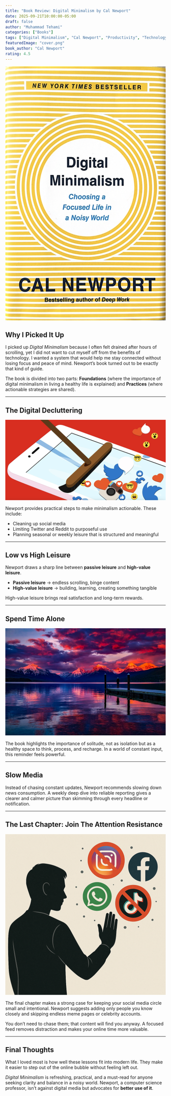 ```yaml
---
title: "Book Review: Digital Minimalism by Cal Newport"
date: 2025-09-21T10:00:00-05:00
draft: false
author: "Muhammad Tehami"
categories: ["Books"]
tags: ["Digital Minimalism", "Cal Newport", "Productivity", "Technology", "Book Review"]
featuredImage: "cover.png"
book_author: "Cal Newport"
rating: 4.5
---
```


![Book Cover](cover.png)

## Why I Picked It Up
I picked up *Digital Minimalism* because I often felt drained after hours of scrolling, yet I did not want to cut myself off from the benefits of technology. I wanted a system that would help me stay connected without losing focus and peace of mind. Newport’s book turned out to be exactly that kind of guide.  

The book is divided into two parts: **Foundations** (where the importance of digital minimalism in living a healthy life is explained) and **Practices** (where actionable strategies are shared).  

---

## The Digital Decluttering

![Digital Declutter](declutter.png)

Newport provides practical steps to make minimalism actionable. These include:  
- Cleaning up social media  
- Limiting Twitter and Reddit to purposeful use  
- Planning seasonal or weekly leisure that is structured and meaningful

---

## Low vs High Leisure

Newport draws a sharp line between **passive leisure** and **high-value leisure**.  
- **Passive leisure** → endless scrolling, binge content  
- **High-value leisure** → building, learning, creating something tangible  

High-value leisure brings real satisfaction and long-term rewards.

---

## Spend Time Alone

![Solitude](solitude.jpg)

The book highlights the importance of solitude, not as isolation but as a healthy space to think, process, and recharge. In a world of constant input, this reminder feels powerful.

---

## Slow Media
Instead of chasing constant updates, Newport recommends slowing down news consumption. A weekly deep dive into reliable reporting gives a clearer and calmer picture than skimming through every headline or notification.

---

## The Last Chapter: Join The Attention Resistance

![Attention Resistance](attention-resistance.png)

The final chapter makes a strong case for keeping your social media circle small and intentional. Newport suggests adding only people you know closely and skipping endless meme pages or celebrity accounts.  

You don’t need to chase them; that content will find you anyway. A focused feed removes distraction and makes your online time more valuable.

---

## Final Thoughts
What I loved most is how well these lessons fit into modern life. They make it easier to step out of the online bubble without feeling left out.  

*Digital Minimalism* is refreshing, practical, and a must-read for anyone seeking clarity and balance in a noisy world. Newport, a computer science professor, isn’t against digital media but advocates for **better use of it**.  
